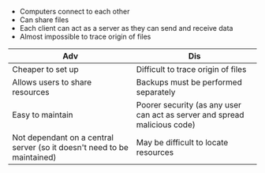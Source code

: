 - Computers connect to each other
- Can share files
- Each client can act as a server as they can send and receive data
- Almost impossible to trace origin of files

Adv| Dis
---|---
Cheaper to set up| Difficult to trace origin of files
Allows users to share resources| Backups must be performed separately
Easy to maintain| Poorer security (as any user can act as server and spread malicious code)
Not dependant on a central server (so it doesn't need to be maintained)| May be difficult to locate resources
